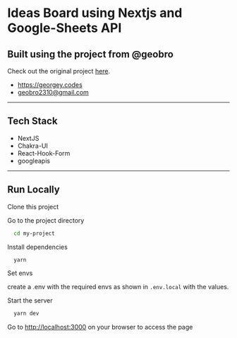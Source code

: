 # Ideas Board using Nextjs and Google-Sheets API

## Built using the project from @geobro

Check out the original project [here](https://github.com/GeoBrodas/nextjs-form-using-google-sheets-api).

- <https://georgey.codes>
- geobro2310@gmail.com

---

## Tech Stack

- NextJS
- Chakra-UI
- React-Hook-Form
- googleapis

---

## Run Locally

Clone this project

Go to the project directory

```bash
  cd my-project
```

Install dependencies

```bash
  yarn
```

Set envs

create a .env with the required envs as shown in `.env.local` with the values.

Start the server

```bash
  yarn dev
```

Go to <http://localhost:3000> on your browser to access the page